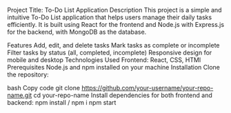 Project Title: To-Do List Application
Description
This project is a simple and intuitive To-Do List application that helps users manage their daily tasks efficiently. It is built using React for the frontend and Node.js with Express.js for the backend, with MongoDB as the database.

Features
Add, edit, and delete tasks
Mark tasks as complete or incomplete
Filter tasks by status (all, completed, incomplete)
Responsive design for mobile and desktop
Technologies Used
Frontend: React, CSS, HTMl
Prerequisites
Node.js and npm installed on your machine
Installation
Clone the repository:

bash
Copy code
git clone https://github.com/your-username/your-repo-name.git
cd your-repo-name
Install dependencies for both frontend and backend:
 npm install / npm i
 npm start

